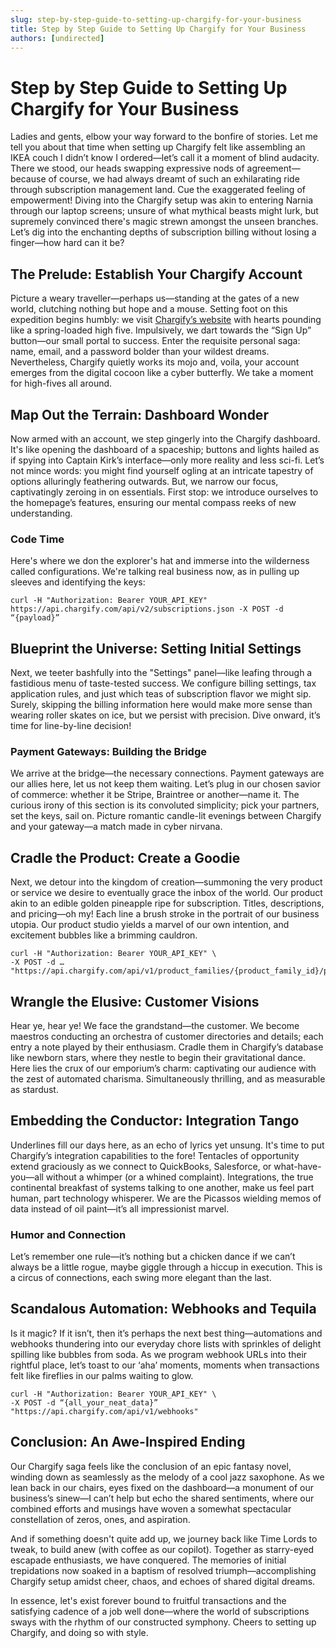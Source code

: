 ```yaml
---
slug: step-by-step-guide-to-setting-up-chargify-for-your-business
title: Step by Step Guide to Setting Up Chargify for Your Business
authors: [undirected]
---
```



# Step by Step Guide to Setting Up Chargify for Your Business

Ladies and gents, elbow your way forward to the bonfire of stories. Let me tell you about that time when setting up Chargify felt like assembling an IKEA couch I didn’t know I ordered—let’s call it a moment of blind audacity. There we stood, our heads swapping expressive nods of agreement—because of course, we had always dreamt of such an exhilarating ride through subscription management land. Cue the exaggerated feeling of empowerment! Diving into the Chargify setup was akin to entering Narnia through our laptop screens; unsure of what mythical beasts might lurk, but supremely convinced there's magic strewn amongst the unseen branches. Let’s dig into the enchanting depths of subscription billing without losing a finger—how hard can it be? 

## The Prelude: Establish Your Chargify Account

Picture a weary traveller—perhaps us—standing at the gates of a new world, clutching nothing but hope and a mouse. Setting foot on this expedition begins humbly: we visit [Chargify’s website](https://www.chargify.com) with hearts pounding like a spring-loaded high five. Impulsively, we dart towards the “Sign Up” button—our small portal to success. Enter the requisite personal saga: name, email, and a password bolder than your wildest dreams. Nevertheless, Chargify quietly works its mojo and, voila, your account emerges from the digital cocoon like a cyber butterfly. We take a moment for high-fives all around.

## Map Out the Terrain: Dashboard Wonder

Now armed with an account, we step gingerly into the Chargify dashboard. It's like opening the dashboard of a spaceship; buttons and lights hailed as if spying into Captain Kirk’s interface—only more reality and less sci-fi. Let’s not mince words: you might find yourself ogling at an intricate tapestry of options alluringly feathering outwards. But, we narrow our focus, captivatingly zeroing in on essentials. First stop: we introduce ourselves to the homepage’s features, ensuring our mental compass reeks of new understanding.

### Code Time

Here's where we don the explorer's hat and immerse into the wilderness called configurations. We're talking real business now, as in pulling up sleeves and identifying the keys:

```shell
curl -H "Authorization: Bearer YOUR_API_KEY" https://api.chargify.com/api/v2/subscriptions.json -X POST -d “{payload}”
```

## Blueprint the Universe: Setting Initial Settings

Next, we teeter bashfully into the "Settings" panel—like leafing through a fastidious menu of taste-tested success. We configure billing settings, tax application rules, and just which teas of subscription flavor we might sip. Surely, skipping the billing information here would make more sense than wearing roller skates on ice, but we persist with precision. Dive onward, it’s time for line-by-line decision!

### Payment Gateways: Building the Bridge

We arrive at the bridge—the necessary connections. Payment gateways are our allies here, let us not keep them waiting. Let’s plug in our chosen savior of commerce: whether it be Stripe, Braintree or another—name it. The curious irony of this section is its convoluted simplicity; pick your partners, set the keys, sail on. Picture romantic candle-lit evenings between Chargify and your gateway—a match made in cyber nirvana.

## Cradle the Product: Create a Goodie

Next, we detour into the kingdom of creation—summoning the very product or service we desire to eventually grace the inbox of the world. Our product akin to an edible golden pineapple ripe for subscription. Titles, descriptions, and pricing—oh my! Each line a brush stroke in the portrait of our business utopia. Our product studio yields a marvel of our own intention, and excitement bubbles like a brimming cauldron.

```shell
curl -H "Authorization: Bearer YOUR_API_KEY" \
-X POST -d …
"https://api.chargify.com/api/v1/product_families/{product_family_id}/product"
```

## Wrangle the Elusive: Customer Visions

Hear ye, hear ye! We face the grandstand—the customer. We become maestros conducting an orchestra of customer directories and details; each entry a note played by their enthusiasm. Cradle them in Chargify’s database like newborn stars, where they nestle to begin their gravitational dance. Here lies the crux of our emporium’s charm: captivating our audience with the zest of automated charisma. Simultaneously thrilling, and as measurable as stardust. 

## Embedding the Conductor: Integration Tango

Underlines fill our days here, as an echo of lyrics yet unsung. It's time to put Chargify’s integration capabilities to the fore! Tentacles of opportunity extend graciously as we connect to QuickBooks, Salesforce, or what-have-you—all without a whimper (or a whined complaint). Integrations, the true continental breakfast of systems talking to one another, make us feel part human, part technology whisperer. We are the Picassos wielding memos of data instead of oil paint—it’s all impressionist marvel.

### Humor and Connection

Let’s remember one rule—it’s nothing but a chicken dance if we can’t always be a little rogue, maybe giggle through a hiccup in execution. This is a circus of connections, each swing more elegant than the last.

## Scandalous Automation: Webhooks and Tequila

Is it magic? If it isn’t, then it’s perhaps the next best thing—automations and webhooks thundering into our everyday chore lists with sprinkles of delight spilling like bubbles from soda. As we program webhook URLs into their rightful place, let’s toast to our ‘aha’ moments, moments when transactions felt like fireflies in our palms waiting to glow.

```shell
curl -H "Authorization: Bearer YOUR_API_KEY" \
-X POST -d “{all_your_neat_data}” 
"https://api.chargify.com/api/v1/webhooks"
```

## Conclusion: An Awe-Inspired Ending

Our Chargify saga feels like the conclusion of an epic fantasy novel, winding down as seamlessly as the melody of a cool jazz saxophone. As we lean back in our chairs, eyes fixed on the dashboard—a monument of our business’s sinew—I can’t help but echo the shared sentiments, where our combined efforts and musings have woven a somewhat spectacular constellation of zeros, ones, and aspiration.

And if something doesn't quite add up, we journey back like Time Lords to tweak, to build anew (with coffee as our copilot). Together as starry-eyed escapade enthusiasts, we have conquered. The memories of initial trepidations now soaked in a baptism of resolved triumph—accomplishing Chargify setup amidst cheer, chaos, and echoes of shared digital dreams.

In essence, let's exist forever bound to fruitful transactions and the satisfying cadence of a job well done—where the world of subscriptions sways with the rhythm of our constructed symphony. Cheers to setting up Chargify, and doing so with style.